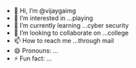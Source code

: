 - 👋 Hi, I’m @vijaygaimg
- 👀 I’m interested in ...playing 
- 🌱 I’m currently learning ...cyber security 
- 💞️ I’m looking to collaborate on ...college 
- 📫 How to reach me ...through mail 
- 😄 Pronouns: ...
- ⚡ Fun fact: ...

<!---
vijaygaimg/vijaygaimg is a ✨ special ✨ repository because its `README.md` (this file) appears on your GitHub profile.
You can click the Preview link to take a look at your changes.
--->
